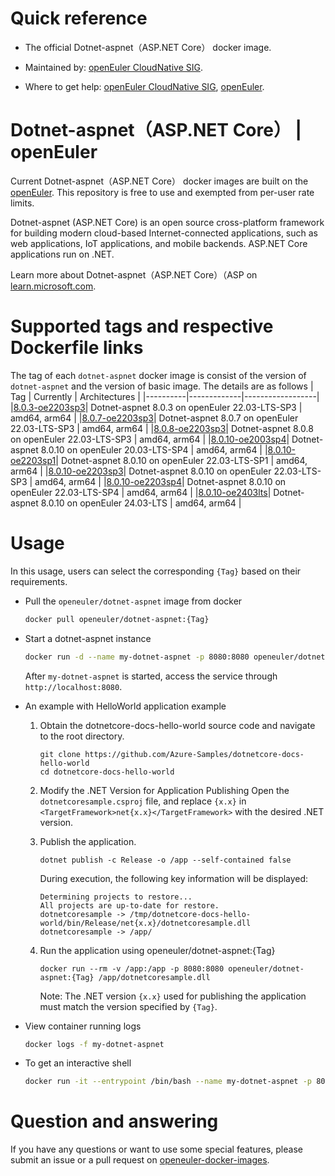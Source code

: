 # Quick reference

- The official Dotnet-aspnet（ASP.NET Core） docker image.

- Maintained by: [openEuler CloudNative SIG](https://gitee.com/openeuler/cloudnative).

- Where to get help: [openEuler CloudNative SIG](https://gitee.com/openeuler/cloudnative), [openEuler](https://gitee.com/openeuler/community).

# Dotnet-aspnet（ASP.NET Core） | openEuler
Current Dotnet-aspnet（ASP.NET Core） docker images are built on the [openEuler](https://repo.openeuler.org/). This repository is free to use and exempted from per-user rate limits.

Dotnet-aspnet (ASP.NET Core) is an open source cross-platform framework for building modern cloud-based Internet-connected applications, such as web applications, IoT applications, and mobile backends. ASP.NET Core applications run on .NET.

Learn more about Dotnet-aspnet（ASP.NET Core）（ASP on [learn.microsoft.com](https://learn.microsoft.com/en-us/dotnet/core/deploying/)⁠.

# Supported tags and respective Dockerfile links
The tag of each `dotnet-aspnet` docker image is consist of the version of `dotnet-aspnet` and the version of basic image. The details are as follows
|    Tag   |  Currently  |   Architectures  |
|----------|-------------|------------------|
|[8.0.3-oe2203sp3](https://gitee.com/openeuler/openeuler-docker-images/blob/master/dotnet-aspnet/8.0.3/22.03-lts-sp3/Dockerfile)| Dotnet-aspnet 8.0.3 on openEuler 22.03-LTS-SP3 | amd64, arm64 |
|[8.0.7-oe2203sp3](https://gitee.com/openeuler/openeuler-docker-images/blob/master/dotnet-aspnet/8.0.7/22.03-lts-sp3/Dockerfile)| Dotnet-aspnet 8.0.7 on openEuler 22.03-LTS-SP3 | amd64, arm64 |
|[8.0.8-oe2203sp3](https://gitee.com/openeuler/openeuler-docker-images/blob/master/dotnet-aspnet/8.0.8/22.03-lts-sp3/Dockerfile)| Dotnet-aspnet 8.0.8 on openEuler 22.03-LTS-SP3 | amd64, arm64 |
|[8.0.10-oe2003sp4](https://gitee.com/openeuler/openeuler-docker-images/blob/master/dotnet-aspnet/8.0.10/20.03-lts-sp4/Dockerfile)| Dotnet-aspnet 8.0.10 on openEuler 20.03-LTS-SP4 | amd64, arm64 |
|[8.0.10-oe2203sp1](https://gitee.com/openeuler/openeuler-docker-images/blob/master/dotnet-aspnet/8.0.10/22.03-lts-sp1/Dockerfile)| Dotnet-aspnet 8.0.10 on openEuler 22.03-LTS-SP1 | amd64, arm64 |
|[8.0.10-oe2203sp3](https://gitee.com/openeuler/openeuler-docker-images/blob/master/dotnet-aspnet/8.0.10/22.03-lts-sp3/Dockerfile)| Dotnet-aspnet 8.0.10 on openEuler 22.03-LTS-SP3 | amd64, arm64 |
|[8.0.10-oe2203sp4](https://gitee.com/openeuler/openeuler-docker-images/blob/master/dotnet-aspnet/8.0.10/22.03-lts-sp4/Dockerfile)| Dotnet-aspnet 8.0.10 on openEuler 22.03-LTS-SP4 | amd64, arm64 |
|[8.0.10-oe2403lts](https://gitee.com/openeuler/openeuler-docker-images/blob/master/dotnet-aspnet/8.0.10/24.03-lts/Dockerfile)| Dotnet-aspnet 8.0.10 on openEuler 24.03-LTS | amd64, arm64 |

# Usage
In this usage, users can select the corresponding `{Tag}` based on their requirements.

- Pull the `openeuler/dotnet-aspnet` image from docker

	```bash
	docker pull openeuler/dotnet-aspnet:{Tag}
	```

- Start a dotnet-aspnet instance

	```bash
	docker run -d --name my-dotnet-aspnet -p 8080:8080 openeuler/dotnet-aspnet:{Tag}
	```
    After `my-dotnet-aspnet` is started, access the service through `http://localhost:8080`.

- An example with HelloWorld application example

    1. Obtain the dotnetcore-docs-hello-world source code and navigate to the root directory.
        ```
        git clone https://github.com/Azure-Samples/dotnetcore-docs-hello-world
        cd dotnetcore-docs-hello-world
        ```

	2. Modify the .NET Version for Application Publishing
        Open the `dotnetcoresample.csproj` file, and replace `{x.x}` in `<TargetFramework>net{x.x}</TargetFramework>` with the desired .NET version.

	3. Publish the application.
        ```
        dotnet publish -c Release -o /app --self-contained false
        ```
        During execution, the following key information will be displayed:
        ```
        Determining projects to restore...
        All projects are up-to-date for restore.
        dotnetcoresample -> /tmp/dotnetcore-docs-hello-world/bin/Release/net{x.x}/dotnetcoresample.dll
        dotnetcoresample -> /app/
        ```
	
	4. Run the application using openeuler/dotnet-aspnet:{Tag}
        ```
        docker run --rm -v /app:/app -p 8080:8080 openeuler/dotnet-aspnet:{Tag} /app/dotnetcoresample.dll 
        ```
		Note: The .NET version `{x.x}` used for publishing the application must match the version specified by `{Tag}`.
			
- View container running logs

	```bash
	docker logs -f my-dotnet-aspnet
	```

- To get an interactive shell

	```bash
	docker run -it --entrypoint /bin/bash --name my-dotnet-aspnet -p 8080:8080 openeuler/dotnet-aspnet:{Tag}
	```
# Question and answering
If you have any questions or want to use some special features, please submit an issue or a pull request on [openeuler-docker-images](https://gitee.com/openeuler/openeuler-docker-images).